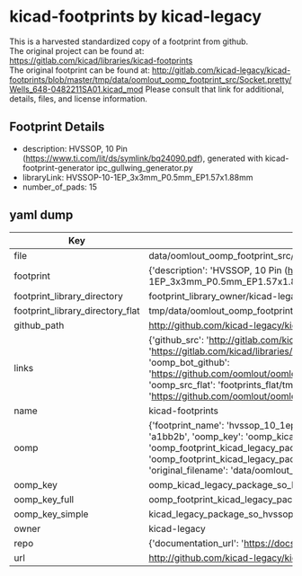 # kicad-footprints by kicad-legacy  
This is a harvested standardized copy of a footprint from github.  
The original project can be found at:  
https://gitlab.com/kicad/libraries/kicad-footprints  
The original footprint can be found at:
http://gitlab.com/kicad-legacy/kicad-footprints/blob/master/tmp/data/oomlout_oomp_footprint_src/Socket.pretty/Wells_648-0482211SA01.kicad_mod
Please consult that link for additional, details, files, and license information.  
## Footprint Details
* description: HVSSOP, 10 Pin (https://www.ti.com/lit/ds/symlink/bq24090.pdf), generated with kicad-footprint-generator ipc_gullwing_generator.py  
* libraryLink: HVSSOP-10-1EP_3x3mm_P0.5mm_EP1.57x1.88mm  
* number_of_pads: 15  
## yaml dump  
| Key | Value |  
| --- | --- |  
| file | data/oomlout_oomp_footprint_src/kicad-footprints/Package_SO.pretty/HVSSOP-10-1EP_3x3mm_P0.5mm_EP1.57x1.88mm.kicad_mod |  
| footprint | {'description': 'HVSSOP, 10 Pin (https://www.ti.com/lit/ds/symlink/bq24090.pdf), generated with kicad-footprint-generator ipc_gullwing_generator.py', 'libraryLink': 'HVSSOP-10-1EP_3x3mm_P0.5mm_EP1.57x1.88mm', 'number_of_pads': 15} |  
| footprint_library_directory | footprint_library_owner/kicad-legacy_kicad-footprints |  
| footprint_library_directory_flat | tmp/data/oomlout_oomp_footprint_src/footprints_flat/kicad_legacy_package_so_hvssop_10_1ep_3x3mm_p0_5mm_ep1_57x1_88mm/working |  
| github_path | http://github.com/kicad-legacy/kicad-footprints/blob/master/tmp/data/oomlout_oomp_footprint_src/Package_SO.pretty/HVSSOP-10-1EP_3x3mm_P0.5mm_EP1.57x1.88mm.kicad_mod |  
| links | {'github_src': 'http://gitlab.com/kicad-legacy/kicad-footprints/blob/master/tmp/data/oomlout_oomp_footprint_src/Socket.pretty/Wells_648-0482211SA01.kicad_mod', 'github_src_repo': 'https://gitlab.com/kicad/libraries/kicad-footprints', 'oomp_bot': 'tmp/data/oomlout_oomp_footprint_src/footprints/kicad_legacy_package_so_hvssop_10_1ep_3x3mm_p0_5mm_ep1_57x1_88mm/working', 'oomp_bot_github': 'https://github.com/oomlout/oomlout_oomp_footprint_bot/tree/main/tmp/data/oomlout_oomp_footprint_src/footprints/kicad_legacy_package_so_hvssop_10_1ep_3x3mm_p0_5mm_ep1_57x1_88mm/working', 'oomp_src_flat': 'footprints_flat/tmp/data/oomlout_oomp_footprint_src/footprints_flat/kicad_legacy_package_so_hvssop_10_1ep_3x3mm_p0_5mm_ep1_57x1_88mm/working', 'oomp_src_flat_github': 'https://github.com/oomlout/oomlout_oomp_footprint_src/tree/main/tmp/data/oomlout_oomp_footprint_src/footprints_flat/kicad_legacy_package_so_hvssop_10_1ep_3x3mm_p0_5mm_ep1_57x1_88mm/working'} |  
| name | kicad-footprints |  
| oomp | {'footprint_name': 'hvssop_10_1ep_3x3mm_p0_5mm_ep1_57x1_88mm', 'library_name': 'package_so', 'md5': 'a1bb2b64ee3807672e959af70aa03f3f', 'md5_10': 'a1bb2b64ee', 'md5_5': 'a1bb2', 'md5_6': 'a1bb2b', 'oomp_key': 'oomp_kicad_legacy_package_so_hvssop_10_1ep_3x3mm_p0_5mm_ep1_57x1_88mm', 'oomp_key_extra': 'oomp_footprint_kicad_legacy_package_so_hvssop_10_1ep_3x3mm_p0_5mm_ep1_57x1_88mm', 'oomp_key_full': 'oomp_footprint_kicad_legacy_package_so_hvssop_10_1ep_3x3mm_p0_5mm_ep1_57x1_88mm_a1bb2b', 'oomp_key_simple': 'kicad_legacy_package_so_hvssop_10_1ep_3x3mm_p0_5mm_ep1_57x1_88mm', 'original_filename': 'data/oomlout_oomp_footprint_src/kicad-footprints/Package_SO.pretty/HVSSOP-10-1EP_3x3mm_P0.5mm_EP1.57x1.88mm.kicad_mod', 'owner_name': 'kicad_legacy'} |  
| oomp_key | oomp_kicad_legacy_package_so_hvssop_10_1ep_3x3mm_p0_5mm_ep1_57x1_88mm |  
| oomp_key_full | oomp_footprint_kicad_legacy_package_so_hvssop_10_1ep_3x3mm_p0_5mm_ep1_57x1_88mm |  
| oomp_key_simple | kicad_legacy_package_so_hvssop_10_1ep_3x3mm_p0_5mm_ep1_57x1_88mm |  
| owner | kicad-legacy |  
| repo | {'documentation_url': 'https://docs.github.com/rest/repos/repos#get-a-repository', 'message': 'Not Found'} |  
| url | http://github.com/kicad-legacy/kicad-footprints |  

